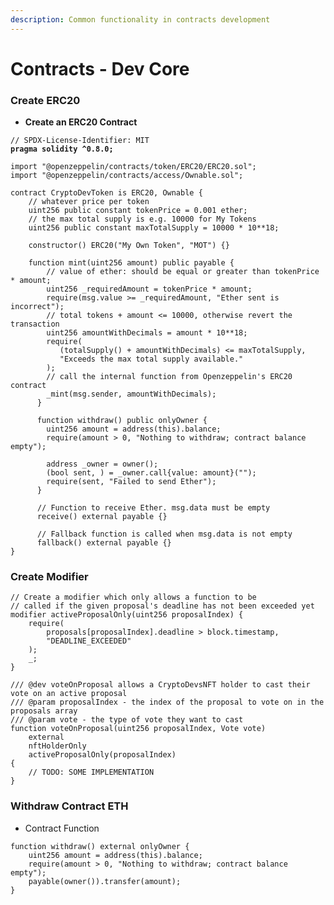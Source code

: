 ```yaml
---
description: Common functionality in contracts development
---
```


# Contracts - Dev Core

### **Create ERC20**&#x20;

* **Create an ERC20 Contract**

<pre class="language-solidity"><code class="lang-solidity">// SPDX-License-Identifier: MIT
<strong>pragma solidity ^0.8.0;
</strong>
import "@openzeppelin/contracts/token/ERC20/ERC20.sol";
import "@openzeppelin/contracts/access/Ownable.sol";

contract CryptoDevToken is ERC20, Ownable {
    // whatever price per token
    uint256 public constant tokenPrice = 0.001 ether;
    // the max total supply is e.g. 10000 for My Tokens
    uint256 public constant maxTotalSupply = 10000 * 10**18;
    
    constructor() ERC20("My Own Token", "MOT") {}
    
    function mint(uint256 amount) public payable {
        // value of ether: should be equal or greater than tokenPrice * amount;
        uint256 _requiredAmount = tokenPrice * amount;
        require(msg.value >= _requiredAmount, "Ether sent is incorrect");
        // total tokens + amount &#x3C;= 10000, otherwise revert the transaction
        uint256 amountWithDecimals = amount * 10**18;
        require(
           (totalSupply() + amountWithDecimals) &#x3C;= maxTotalSupply,
           "Exceeds the max total supply available."
        );
        // call the internal function from Openzeppelin's ERC20 contract
        _mint(msg.sender, amountWithDecimals);
      }
      
      function withdraw() public onlyOwner {
        uint256 amount = address(this).balance;
        require(amount > 0, "Nothing to withdraw; contract balance empty");
        
        address _owner = owner();
        (bool sent, ) = _owner.call{value: amount}("");
        require(sent, "Failed to send Ether");
      }
      
      // Function to receive Ether. msg.data must be empty
      receive() external payable {}

      // Fallback function is called when msg.data is not empty
      fallback() external payable {}
}
</code></pre>

### Create Modifier

```solidity
// Create a modifier which only allows a function to be
// called if the given proposal's deadline has not been exceeded yet
modifier activeProposalOnly(uint256 proposalIndex) {
    require(
        proposals[proposalIndex].deadline > block.timestamp,
        "DEADLINE_EXCEEDED"
    );
    _;
}

/// @dev voteOnProposal allows a CryptoDevsNFT holder to cast their vote on an active proposal
/// @param proposalIndex - the index of the proposal to vote on in the proposals array
/// @param vote - the type of vote they want to cast
function voteOnProposal(uint256 proposalIndex, Vote vote)
    external
    nftHolderOnly
    activeProposalOnly(proposalIndex)
{
    // TODO: SOME IMPLEMENTATION
}
```

### Withdraw Contract ETH

* Contract Function

```solidity
function withdraw() external onlyOwner {
    uint256 amount = address(this).balance;
    require(amount > 0, "Nothing to withdraw; contract balance empty");
    payable(owner()).transfer(amount);
}
```

